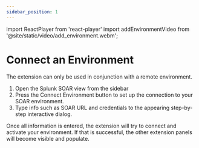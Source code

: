 ```yaml
---
sidebar_position: 1 
---
```

import ReactPlayer from 'react-player'
import addEnvironmentVideo from '@site/static/video/add_environment.webm';


# Connect an Environment

The extension can only be used in conjunction with a remote environment.

1. Open the Splunk SOAR view from the sidebar 
2. Press the Connect Environment button to set up the connection to your SOAR environment. 
3. Type info such as SOAR URL and credentials to the appearing step-by-step interactive dialog.

Once all information is entered, the extension will try to connect and activate your environment. If that is successful, the other extension panels will become visible and populate. 


<ReactPlayer width="100%" height="auto" controls url={addEnvironmentVideo} />
